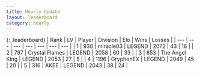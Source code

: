 ```yaml
---
title: Hourly Update
layout: leaderboard
category: hourly
---
```


{: .leaderboard}
| Rank | LV | Player | Division | Elo | Wins | Losses |
| --- | --- | --- | --- | --- | --- | --- |
| <span data-change="4">1</span> | 930 | <span title="ID: 416373">miracle03</span> | LEGEND | <span data-change="28">2072</span> | <span data-change="4">43</span> | <span data-change="0">16</span> |
| <span data-change="0">2</span> | 797 | <span title="ID: 163201">Crystal Flames</span> | LEGEND | <span data-change="0">2058</span> | <span data-change="0">60</span> | <span data-change="0">33</span> |
| <span data-change="0">3</span> | 853 | <span title="ID: 547162">The Angel King</span> | LEGEND | <span data-change="-1">2053</span> | <span data-change="1">27</span> | <span data-change="1">5</span> |
| <span data-change="-3">4</span> | 1196 | <span title="ID: 315148">GryphonEX</span> | LEGEND | <span data-change="-17">2049</span> | <span data-change="1">45</span> | <span data-change="2">20</span> |
| <span data-change="1">5</span> | 316 | <span title="ID: 455100">AKEE</span> | LEGEND | <span data-change="10">2043</span> | <span data-change="1">38</span> | <span data-change="0">24</span> |